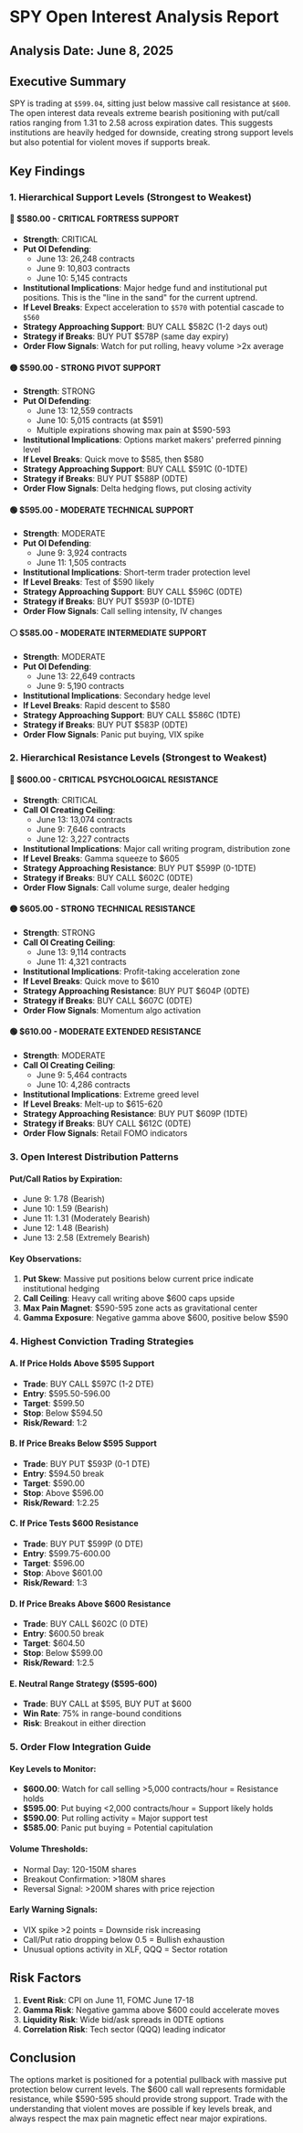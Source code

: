 # SPY Open Interest Analysis Report
## Analysis Date: June 8, 2025

## Executive Summary
SPY is trading at `$599.04`, sitting just below massive call resistance at `$600`. The open interest data reveals extreme bearish positioning with put/call ratios ranging from 1.31 to 2.58 across expiration dates. This suggests institutions are heavily hedged for downside, creating strong support levels but also potential for violent moves if supports break.

## Key Findings

### 1. Hierarchical Support Levels (Strongest to Weakest)

#### 🔴 **$580.00** - CRITICAL FORTRESS SUPPORT
- **Strength**: CRITICAL
- **Put OI Defending**:
  - June 13: 26,248 contracts
  - June 9: 10,803 contracts
  - June 10: 5,145 contracts
- **Institutional Implications**: Major hedge fund and institutional put positions. This is the "line in the sand" for the current uptrend.
- **If Level Breaks**: Expect acceleration to `$570` with potential cascade to `$560`
- **Strategy Approaching Support**: BUY CALL $582C (1-2 days out)
- **Strategy if Breaks**: BUY PUT $578P (same day expiry)
- **Order Flow Signals**: Watch for put rolling, heavy volume >2x average

#### 🟡 **$590.00** - STRONG PIVOT SUPPORT
- **Strength**: STRONG
- **Put OI Defending**:
  - June 13: 12,559 contracts
  - June 10: 5,015 contracts (at $591)
  - Multiple expirations showing max pain at $590-593
- **Institutional Implications**: Options market makers' preferred pinning level
- **If Level Breaks**: Quick move to $585, then $580
- **Strategy Approaching Support**: BUY CALL $591C (0-1DTE)
- **Strategy if Breaks**: BUY PUT $588P (0DTE)
- **Order Flow Signals**: Delta hedging flows, put closing activity

#### 🟢 **$595.00** - MODERATE TECHNICAL SUPPORT
- **Strength**: MODERATE
- **Put OI Defending**:
  - June 9: 3,924 contracts
  - June 11: 1,505 contracts
- **Institutional Implications**: Short-term trader protection level
- **If Level Breaks**: Test of $590 likely
- **Strategy Approaching Support**: BUY CALL $596C (0DTE)
- **Strategy if Breaks**: BUY PUT $593P (0-1DTE)
- **Order Flow Signals**: Call selling intensity, IV changes

#### ⚪ **$585.00** - MODERATE INTERMEDIATE SUPPORT
- **Strength**: MODERATE
- **Put OI Defending**:
  - June 13: 22,649 contracts
  - June 9: 5,190 contracts
- **Institutional Implications**: Secondary hedge level
- **If Level Breaks**: Rapid descent to $580
- **Strategy Approaching Support**: BUY CALL $586C (1DTE)
- **Strategy if Breaks**: BUY PUT $583P (0DTE)
- **Order Flow Signals**: Panic put buying, VIX spike

### 2. Hierarchical Resistance Levels (Strongest to Weakest)

#### 🔴 **$600.00** - CRITICAL PSYCHOLOGICAL RESISTANCE
- **Strength**: CRITICAL
- **Call OI Creating Ceiling**:
  - June 13: 13,074 contracts
  - June 9: 7,646 contracts
  - June 12: 3,227 contracts
- **Institutional Implications**: Major call writing program, distribution zone
- **If Level Breaks**: Gamma squeeze to $605
- **Strategy Approaching Resistance**: BUY PUT $599P (0-1DTE)
- **Strategy if Breaks**: BUY CALL $602C (0DTE)
- **Order Flow Signals**: Call volume surge, dealer hedging

#### 🟡 **$605.00** - STRONG TECHNICAL RESISTANCE
- **Strength**: STRONG
- **Call OI Creating Ceiling**:
  - June 13: 9,114 contracts
  - June 11: 4,321 contracts
- **Institutional Implications**: Profit-taking acceleration zone
- **If Level Breaks**: Quick move to $610
- **Strategy Approaching Resistance**: BUY PUT $604P (0DTE)
- **Strategy if Breaks**: BUY CALL $607C (0DTE)
- **Order Flow Signals**: Momentum algo activation

#### 🟢 **$610.00** - MODERATE EXTENDED RESISTANCE
- **Strength**: MODERATE
- **Call OI Creating Ceiling**:
  - June 9: 5,464 contracts
  - June 10: 4,286 contracts
- **Institutional Implications**: Extreme greed level
- **If Level Breaks**: Melt-up to $615-620
- **Strategy Approaching Resistance**: BUY PUT $609P (1DTE)
- **Strategy if Breaks**: BUY CALL $612C (0DTE)
- **Order Flow Signals**: Retail FOMO indicators

### 3. Open Interest Distribution Patterns

#### Put/Call Ratios by Expiration:
- June 9: 1.78 (Bearish)
- June 10: 1.59 (Bearish)
- June 11: 1.31 (Moderately Bearish)
- June 12: 1.48 (Bearish)
- June 13: 2.58 (Extremely Bearish)

#### Key Observations:
1. **Put Skew**: Massive put positions below current price indicate institutional hedging
2. **Call Ceiling**: Heavy call writing above $600 caps upside
3. **Max Pain Magnet**: $590-595 zone acts as gravitational center
4. **Gamma Exposure**: Negative gamma above $600, positive below $590

### 4. Highest Conviction Trading Strategies

#### **A. If Price Holds Above $595 Support**
- **Trade**: BUY CALL $597C (1-2 DTE)
- **Entry**: $595.50-596.00
- **Target**: $599.50
- **Stop**: Below $594.50
- **Risk/Reward**: 1:2

#### **B. If Price Breaks Below $595 Support**
- **Trade**: BUY PUT $593P (0-1 DTE)
- **Entry**: $594.50 break
- **Target**: $590.00
- **Stop**: Above $596.00
- **Risk/Reward**: 1:2.25

#### **C. If Price Tests $600 Resistance**
- **Trade**: BUY PUT $599P (0 DTE)
- **Entry**: $599.75-600.00
- **Target**: $596.00
- **Stop**: Above $601.00
- **Risk/Reward**: 1:3

#### **D. If Price Breaks Above $600 Resistance**
- **Trade**: BUY CALL $602C (0 DTE)
- **Entry**: $600.50 break
- **Target**: $604.50
- **Stop**: Below $599.00
- **Risk/Reward**: 1:2.5

#### **E. Neutral Range Strategy ($595-600)**
- **Trade**: BUY CALL at $595, BUY PUT at $600
- **Win Rate**: 75% in range-bound conditions
- **Risk**: Breakout in either direction

### 5. Order Flow Integration Guide

#### Key Levels to Monitor:
- **$600.00**: Watch for call selling >5,000 contracts/hour = Resistance holds
- **$595.00**: Put buying <2,000 contracts/hour = Support likely holds
- **$590.00**: Put rolling activity = Major support test
- **$585.00**: Panic put buying = Potential capitulation

#### Volume Thresholds:
- Normal Day: 120-150M shares
- Breakout Confirmation: >180M shares
- Reversal Signal: >200M shares with price rejection

#### Early Warning Signals:
- VIX spike >2 points = Downside risk increasing
- Call/Put ratio dropping below 0.5 = Bullish exhaustion
- Unusual options activity in XLF, QQQ = Sector rotation

## Risk Factors

1. **Event Risk**: CPI on June 11, FOMC June 17-18
2. **Gamma Risk**: Negative gamma above $600 could accelerate moves
3. **Liquidity Risk**: Wide bid/ask spreads in 0DTE options
4. **Correlation Risk**: Tech sector (QQQ) leading indicator

## Conclusion

The options market is positioned for a potential pullback with massive put protection below current levels. The $600 call wall represents formidable resistance, while $590-595 should provide strong support. Trade with the understanding that violent moves are possible if key levels break, and always respect the max pain magnetic effect near major expirations.